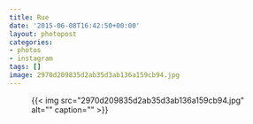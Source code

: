 ```yaml
---
title: Rue
date: '2015-06-08T16:42:50+00:00'
layout: photopost
categories:
- photos
- instagram
tags: []
image: 2970d209835d2ab35d3ab136a159cb94.jpg
---
```


<figure class="photo photo--square">
  {{< img src="2970d209835d2ab35d3ab136a159cb94.jpg" alt="" caption="" >}}

</figure>




